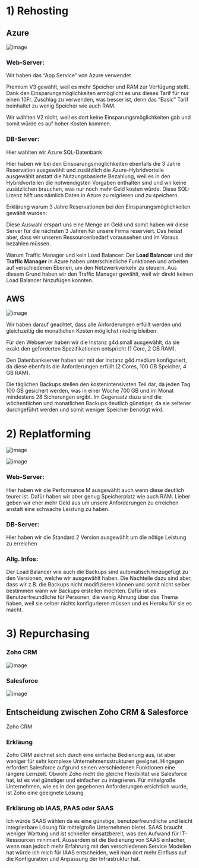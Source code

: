 # 1) Rehosting

## Azure
![image](https://github.com/user-attachments/assets/4cf3deb2-d55a-4c62-ac65-b6741c88d47f)

### Web-Server:

Wir haben das “App Service” von Azure verwendet

Premium V3 gewählt, weil es mehr Speicher und RAM zur Verfügung stellt. Dank den Einsparungsmöglichkeiten ermöglicht es uns dieses Tarif für nur einen 10Fr. Zuschlag zu verwenden, was besser ist, denn das “Basic” Tarif beinhaltet zu wenig Speicher wie auch RAM.

Wir wählten V2 nicht, weil es dort keine Einsparungsmöglichkeiten gab und somit würde es auf hoher Kosten kommen.

### DB-Server:

Hier wählten wir Azure SQL-Datenbank

Hier haben wir bei den Einsparungsmöglichkeiten ebenfalls die 3 Jahre Reservation ausgewählt und zusätzlich die Azure-Hybridvorteile ausgewählt anstatt die Nutzungsbasierte Bezahlung, weil es in den Hybridvorteilen die notwendigsten Vorgaben enthalten sind und wir keine zusätzlichen brauchen, was nur noch mehr Geld kosten würde. Diese SQL-Lizenz hilft uns nämlich Daten in Azure zu migrieren und zu speichern.

Erklärung warum 3 Jahre Reservationen bei den Einsparungsmöglichkeiten gewählt wurden:

Diese Auswahl erspart uns eine Menge an Geld und somit haben wir diese Server für die nächsten 3 Jahren für unsere Firma reserviert. Das heisst aber, dass wir unseren Ressourcenbedarf voraussehen und im Voraus bezahlen müssen.

Warum Traffic Manager und kein Load Balancer:
Der **Load Balancer** und der **Traffic Manager** in Azure haben unterschiedliche Funktionen und arbeiten auf verschiedenen Ebenen, um den Netzwerkverkehr zu steuern. Aus diesem Grund haben wir den Traffic Manager gewählt, weil wir direkt keinen Load Balancer hinzufügen konnten.

## AWS
![image](https://github.com/user-attachments/assets/c79e43fc-9e3c-4253-8f7f-7db00ca7d4d0)

Wir haben darauf geachtet, dass alle Anforderungen erfüllt werden und gleichzeitig die monatlichen Kosten möglichst niedrig bleiben.

Für den Webserver haben wir die Instanz g4d.small ausgewählt, da sie exakt den geforderten Spezifikationen entspricht (1 Core, 2 GB RAM).

Den Datenbankserver haben wir mit der Instanz g4d.medium konfiguriert, da diese ebenfalls die Anforderungen erfüllt (2 Cores, 100 GB Speicher, 4 GB RAM).

Die täglichen Backups stellen den kostenintensivsten Teil dar, da jeden Tag 100 GB gesichert werden, was in einer Woche 700 GB und im Monat mindestens 28 Sicherungen ergibt.
Im Gegensatz dazu sind die wöchentlichen und monatlichen Backups deutlich günstiger, da sie seltener durchgeführt werden und somit weniger Speicher benötigt wird.

# 2) Replatforming
![image](https://github.com/user-attachments/assets/10891f4e-4662-453d-a898-a77107f58a69)

![image](https://github.com/user-attachments/assets/27e4c168-72b9-4f37-926f-2deaf22a8772)


### Web-Server:

Hier haben wir die Performance M ausgewählt auch wenn diese deutlich teurer ist. Dafür haben wir aber genug Speicherplatz wie auch RAM. Lieber geben wir eher mehr Geld aus um unsere Anforderungen zu erreichen anstatt eine schwache Leistung zu haben.

### DB-Server:

Hier haben wir die Standard 2 Version ausgewählt um die nötige Leistung zu erreichen

### Allg. Infos:

Der Load Balancer wie auch die Backups sind automatisch hinzugefügt zu den Versionen, welche wir ausgewählt haben. Die Nachteile dazu sind aber, dass wir z.B. die Backups nicht modifizieren können und somit nicht selber bestimmen wann wir Backups erstellen möchten. Dafür ist es Benutzerfreundliche für Personen, die wenig Ahnung über das Thema haben, weil sie selber nichts konfigurieren müssen und es Heroku für sie es macht.

# 3) Repurchasing
### Zoho CRM
![image](https://github.com/user-attachments/assets/43a6983e-39bb-482b-bee8-f00fa7fea2f5)

### Salesforce
![image](https://github.com/user-attachments/assets/38ef5bea-c17e-4476-88c7-3b22c49e0ea4)

## Entscheidung zwischen Zoho CRM & Salesforce
Zoho CRM
### Erkläung 
Zoho CRM zeichnet sich durch eine einfache Bedienung aus, ist aber weniger für sehr komplexe Unternehmensstrukturen geeignet. Hingegen erfordert Salesforce aufgrund seinen verschiedenen Funktionen eine längere Lernzeit. Obwohl Zoho nicht die gleiche Flexibilität wie Salesforce hat, ist es viel günstiger und einfacher zu integrieren. Für mittelgroße Unternehmen, wie es in den gegebenen Anforderungen ersichtlich wurde, ist Zoho eine geeignete Lösung.

### Erklärung ob IAAS, PAAS oder SAAS
Ich würde SAAS wählen da es eine günstige, benutzerfreundliche und leicht integrierbare Lösung für mittelgroße Unternehmen bietet. SAAS braucht weniger Wartung und ist schneller einsatzbereit, was den Aufwand für IT-Ressourcen minimiert. Ausserdem ist die Bedienung von SAAS einfacher, wenn man jedoch mehr Erfahrung mit den verschiedenen Service Modellen hat würde ich mich für IAAS entscheiden, weil man dort mehr Einfluss auf die Konfiguration und Anpassung der Infrastruktur hat.

